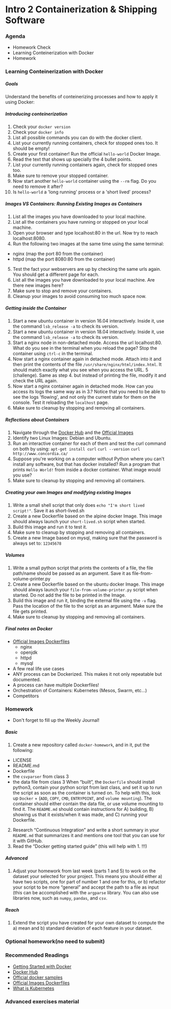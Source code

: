 
# Intro 2 Containerization & Shipping Software

### Agenda
* Homework Check
* Learning Conteinerization with Docker
* Homework

### Learning Conteinerization with Docker

##### Goals
Understand the benefits of conteinerizing processes and how to apply it using Docker:

##### Introducing conteinerization
1. Check your `docker version`
2. Check your `docker info`
3. List all possible commands you can do with the docker client.
4. List your currently running containers, check for stopped ones too. It should be empty!
5. Create your first container! Run the official `hello-world` Docker Image. 
6. Read the text that shows up specially the 4 bullet points.
7. List your currently running containers again, check for stopped ones too.
8. Make sure to remove your stopped container.
9. Now start another `hello-world` container using the `--rm` flag. Do you need to remove it after?
10. Is `hello-world` a 'long running' process or a 'short lived' process?

##### Images VS Containers: Running Existing Images as Containers
1. List all the images you have downloaded to your local machine.
2. List all the containers you have running or stopped on your local machine.
3. Open your browser and type localhost:80 in the url. Now try to reach localhost:8080.
4. Run the following two images at the same time using the same terminal:
* nginx (map the port 80 from the container)
* httpd (map the port 8080:80  from the container)
5. Test the fact your webservers are up by checking the same urls again. You should get a different page for each.
6. List all the images you have downloaded to your local machine. Are there new images here?
7. Make sure to stop and remove your containers.
8. Cleanup your images to avoid consuming too much space now.

##### Getting inside the Container
1. Start a new ubuntu container in version 16.04 interactively. Inside it, use the command `lsb_release -a` to check its version.
2. Start a new ubuntu container in version 18.04 interactively. Inside it, use the command `lsb_release -a` to check its version.
3. Start a nginx node in non-detached mode. Access the url localhost:80. What do you see in the terminal when you reload the page? Stop the container using `ctrl-c` in the terminal.
4. Now start a nginx container again in detached mode. Attach into it and then print the contents of the file `/usr/share/nginx/html/index.html`. It should match exactly what you see when you access the URL. 
5 (challenge). Same as step 4. but instead of printing the file, modify it and check the URL again.
6. Now start a nginx container again in detached mode. How can you access its logs the same way as in 3.? Notice that you need to be able to see the logs 'flowing', and not only the current state for them on the console. Test it reloading the `localhost` page.
7. Make sure to cleanup by stopping and removing all containers.

##### Reflections about Containers
1. Navigate through the [Docker Hub](https://hub.docker.com/) and the [Official Images](https://hub.docker.com/search/?q=&type=image&image_filter=official)
2. Identify two Linux Images: Debian and Ubuntu. 
3. Run an interactive container for each of them and test the curl command on both by using:
   ```apt-get install curl```
   ```curl --version```
   ```curl http://www.concordia.ca/```
4. Suppose you're working on a computer without Python where you can't install any software, but that has docker installed? Run a program that prints `Hello World!` from inside a docker container. What image would you use?
5. Make sure to cleanup by stopping and removing all containers.

##### Creating your own Images and modifying existing Images
1. Write a small shell script that only does `echo "I'm short lived script!"`. Save it as short-lived.sh
2. Create a new Dockerfile based on the alpine docker Image. This image should always launch your `short-lived.sh` script when started.
3. Build this image and run it to test it.
4. Make sure to cleanup by stopping and removing all containers.
5. Create a new Image based on mysql, making sure that the password is always set to: `12345678`

##### Volumes
1. Write a small python script that prints the contents of a file, the file path/name should be passed as an argument. Save it as file-from-volume-printer.py
2. Create a new Dockerfile based on the ubuntu docker Image. This image should always launch your `file-from-volume-printer.py` script when started. Do not add the file to be printed in the Image.
3. Build this image and run it, binding the external file using the `-v` flag. Pass the location of the file to the script as an argument. Make sure the file gets printed.
4. Make sure to cleanup by stopping and removing all containers.

##### Final notes on Docker
* [Official Images Dockerfiles](https://github.com/docker-library/)
  * nginx
  * openjdk
  * httpd
  * mysql
* A few real life use cases
* ANY process can be Dockerized. This makes it not only repeatable but documented. 
* A process can have multiple Dockerfiles!
* Orchestration of Containers: Kubernetes (Mesos, Swarm, etc...)
* Competitors

### Homework
* Don't forget to fill up the Weekly Journal! 

##### Basic
1. Create a new repository called `docker-homework`, and in it, put the following:
  - LICENSE
  - README.md
  - Dockerfile
  - the `csvparser` from class 3
  - the data file from class 3
When “built”, the `Dockerfile` should install python3, contain your python script from last class, and set it up to run the script as soon as the container is turned on. To help with this, look up `Docker` + (`ADD`, `COPY`, `CMD`, `ENTRYPOINT`, and `volume mounting`). The container should either contain the data file, or use volume mounting to find it.
The `README.md` should contain instructions for A) building, B) showing us that it exists/when it was made, and C) running your Dockerfile.
2. Research “Continuous Integration” and write a short summary in your `README.md` that summarizes it and mentions one tool that you can use for it with GitHub.
3. Read the “Docker getting started guide” (this will help with 1. !!!)

##### Advanced
1. Adjust your homework from last week (parts 1 and 5) to work on the dataset your selected for your project. This means you should either a) have two scripts, one for part of number 1 and one for this, or b) refactor your script to be more “general” and accept the path to a file as input (this can be accomplished with the `argparse` library. You can also use libraries now, such as `numpy`, `pandas`, and `csv`. 

##### Reach
1. Extend the script you have created for your own dataset to compute the a) mean and b) standard deviation of each feature in your dataset. 

### Optional homework(no need to submit)


### Recommended Readings
* [Getting Started with Docker](https://docs.docker.com/get-started/)
* [Docker Hub](https://hub.docker.com)
* [Official docker samples](https://docs.docker.com/samples/)
* [Official Images Dockerfiles](https://github.com/docker-library/)
* [What is Kubernetes](https://kubernetes.io/docs/concepts/overview/what-is-kubernetes/)

### Advanced exercises material

